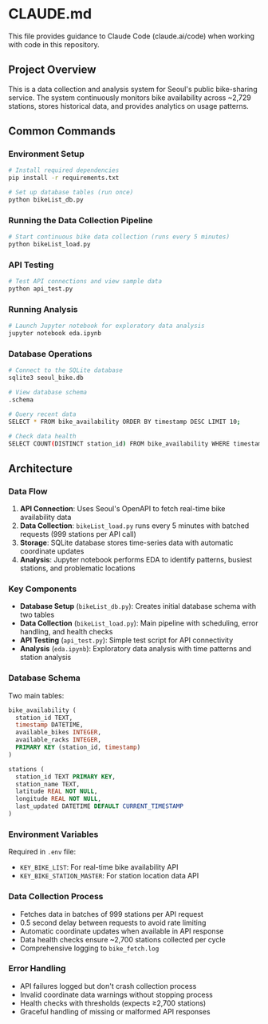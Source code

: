 # CLAUDE.md

This file provides guidance to Claude Code (claude.ai/code) when working with code in this repository.

## Project Overview

This is a data collection and analysis system for Seoul's public bike-sharing service. The system continuously monitors bike availability across ~2,729 stations, stores historical data, and provides analytics on usage patterns.

## Common Commands

### Environment Setup
```bash
# Install required dependencies
pip install -r requirements.txt

# Set up database tables (run once)
python bikeList_db.py
```

### Running the Data Collection Pipeline
```bash
# Start continuous bike data collection (runs every 5 minutes)
python bikeList_load.py
```

### API Testing
```bash
# Test API connections and view sample data
python api_test.py
```

### Running Analysis
```bash
# Launch Jupyter notebook for exploratory data analysis
jupyter notebook eda.ipynb
```

### Database Operations
```bash
# Connect to the SQLite database
sqlite3 seoul_bike.db

# View database schema
.schema

# Query recent data
SELECT * FROM bike_availability ORDER BY timestamp DESC LIMIT 10;

# Check data health
SELECT COUNT(DISTINCT station_id) FROM bike_availability WHERE timestamp = (SELECT MAX(timestamp) FROM bike_availability);
```

## Architecture

### Data Flow
1. **API Connection**: Uses Seoul's OpenAPI to fetch real-time bike availability data
2. **Data Collection**: `bikeList_load.py` runs every 5 minutes with batched requests (999 stations per API call)
3. **Storage**: SQLite database stores time-series data with automatic coordinate updates
4. **Analysis**: Jupyter notebook performs EDA to identify patterns, busiest stations, and problematic locations

### Key Components

- **Database Setup** (`bikeList_db.py`): Creates initial database schema with two tables
- **Data Collection** (`bikeList_load.py`): Main pipeline with scheduling, error handling, and health checks
- **API Testing** (`api_test.py`): Simple test script for API connectivity
- **Analysis** (`eda.ipynb`): Exploratory data analysis with time patterns and station analysis

### Database Schema

Two main tables:
```sql
bike_availability (
  station_id TEXT,
  timestamp DATETIME,
  available_bikes INTEGER,
  available_racks INTEGER,
  PRIMARY KEY (station_id, timestamp)
)

stations (
  station_id TEXT PRIMARY KEY,
  station_name TEXT,
  latitude REAL NOT NULL,
  longitude REAL NOT NULL,
  last_updated DATETIME DEFAULT CURRENT_TIMESTAMP
)
```

### Environment Variables

Required in `.env` file:
- `KEY_BIKE_LIST`: For real-time bike availability API
- `KEY_BIKE_STATION_MASTER`: For station location data API

### Data Collection Process

- Fetches data in batches of 999 stations per API request
- 0.5 second delay between requests to avoid rate limiting
- Automatic coordinate updates when available in API response
- Data health checks ensure ~2,700 stations collected per cycle
- Comprehensive logging to `bike_fetch.log`

### Error Handling

- API failures logged but don't crash collection process
- Invalid coordinate data warnings without stopping process
- Health checks with thresholds (expects ≥2,700 stations)
- Graceful handling of missing or malformed API responses
